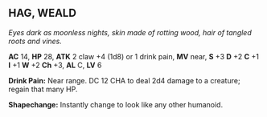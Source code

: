 ## HAG, WEALD

_Eyes dark as moonless nights, skin made of rotting wood, hair of tangled roots and vines._

**AC** 14, **HP** 28, **ATK** 2 claw +4 (1d8) or 1 drink pain, **MV** near, **S** +3 **D** +2 **C** +1 **I** +1 **W** +2 **Ch** +3, **AL** C, **LV** 6

**Drink Pain:** Near range. DC 12 CHA to deal 2d4 damage to a creature; regain that many HP.

**Shapechange:** Instantly change to look like any other humanoid.

